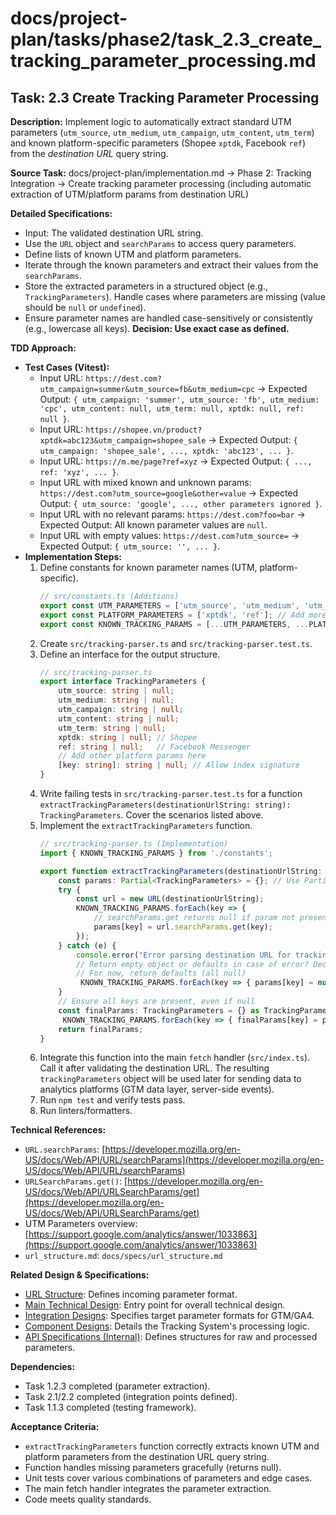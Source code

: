# docs/project-plan/tasks/phase2/task_2.3_create_tracking_parameter_processing.md

## Task: 2.3 Create Tracking Parameter Processing

**Description:**
Implement logic to automatically extract standard UTM parameters (`utm_source`, `utm_medium`, `utm_campaign`, `utm_content`, `utm_term`) and known platform-specific parameters (Shopee `xptdk`, Facebook `ref`) from the *destination URL* query string.

**Source Task:**
docs/project-plan/implementation.md -> Phase 2: Tracking Integration -> Create tracking parameter processing (including automatic extraction of UTM/platform params from destination URL)

**Detailed Specifications:**
- Input: The validated destination URL string.
- Use the `URL` object and `searchParams` to access query parameters.
- Define lists of known UTM and platform parameters.
- Iterate through the known parameters and extract their values from the `searchParams`.
- Store the extracted parameters in a structured object (e.g., `TrackingParameters`). Handle cases where parameters are missing (value should be `null` or `undefined`).
- Ensure parameter names are handled case-sensitively or consistently (e.g., lowercase all keys). **Decision: Use exact case as defined.**

**TDD Approach:**

*   **Test Cases (Vitest):**
    *   Input URL: `https://dest.com?utm_campaign=summer&utm_source=fb&utm_medium=cpc` -> Expected Output: `{ utm_campaign: 'summer', utm_source: 'fb', utm_medium: 'cpc', utm_content: null, utm_term: null, xptdk: null, ref: null }`.
    *   Input URL: `https://shopee.vn/product?xptdk=abc123&utm_campaign=shopee_sale` -> Expected Output: `{ utm_campaign: 'shopee_sale', ..., xptdk: 'abc123', ... }`.
    *   Input URL: `https://m.me/page?ref=xyz` -> Expected Output: `{ ..., ref: 'xyz', ... }`.
    *   Input URL with mixed known and unknown params: `https://dest.com?utm_source=google&other=value` -> Expected Output: `{ utm_source: 'google', ..., other parameters ignored }`.
    *   Input URL with no relevant params: `https://dest.com?foo=bar` -> Expected Output: All known parameter values are `null`.
    *   Input URL with empty values: `https://dest.com?utm_source=` -> Expected Output: `{ utm_source: '', ... }`.
*   **Implementation Steps:**
    1.  Define constants for known parameter names (UTM, platform-specific).
        ```typescript
        // src/constants.ts (Additions)
        export const UTM_PARAMETERS = ['utm_source', 'utm_medium', 'utm_campaign', 'utm_content', 'utm_term'];
        export const PLATFORM_PARAMETERS = ['xptdk', 'ref']; // Add more as identified
        export const KNOWN_TRACKING_PARAMS = [...UTM_PARAMETERS, ...PLATFORM_PARAMETERS];
        ```
    2.  Create `src/tracking-parser.ts` and `src/tracking-parser.test.ts`.
    3.  Define an interface for the output structure.
        ```typescript
        // src/tracking-parser.ts
        export interface TrackingParameters {
            utm_source: string | null;
            utm_medium: string | null;
            utm_campaign: string | null;
            utm_content: string | null;
            utm_term: string | null;
            xptdk: string | null; // Shopee
            ref: string | null;   // Facebook Messenger
            // Add other platform params here
            [key: string]: string | null; // Allow index signature
        }
        ```
    4.  Write failing tests in `src/tracking-parser.test.ts` for a function `extractTrackingParameters(destinationUrlString: string): TrackingParameters`. Cover the scenarios listed above.
    5.  Implement the `extractTrackingParameters` function.
        ```typescript
        // src/tracking-parser.ts (Implementation)
        import { KNOWN_TRACKING_PARAMS } from './constants';

        export function extractTrackingParameters(destinationUrlString: string): TrackingParameters {
            const params: Partial<TrackingParameters> = {}; // Use Partial initially
            try {
                const url = new URL(destinationUrlString);
                KNOWN_TRACKING_PARAMS.forEach(key => {
                    // searchParams.get returns null if param not present
                    params[key] = url.searchParams.get(key);
                });
            } catch (e) {
                console.error("Error parsing destination URL for tracking params:", e);
                // Return empty object or defaults in case of error? Decide handling.
                // For now, return defaults (all null)
                 KNOWN_TRACKING_PARAMS.forEach(key => { params[key] = null; });
            }
            // Ensure all keys are present, even if null
            const finalParams: TrackingParameters = {} as TrackingParameters;
             KNOWN_TRACKING_PARAMS.forEach(key => { finalParams[key] = params[key] ?? null; });
            return finalParams;
        }
        ```
    6.  Integrate this function into the main `fetch` handler (`src/index.ts`). Call it after validating the destination URL. The resulting `trackingParameters` object will be used later for sending data to analytics platforms (GTM data layer, server-side events).
    7.  Run `npm test` and verify tests pass.
    8.  Run linters/formatters.

**Technical References:**
- `URL.searchParams`: [https://developer.mozilla.org/en-US/docs/Web/API/URL/searchParams](https://developer.mozilla.org/en-US/docs/Web/API/URL/searchParams)
- `URLSearchParams.get()`: [https://developer.mozilla.org/en-US/docs/Web/API/URLSearchParams/get](https://developer.mozilla.org/en-US/docs/Web/API/URLSearchParams/get)
- UTM Parameters overview: [https://support.google.com/analytics/answer/1033863](https://support.google.com/analytics/answer/1033863)
- `url_structure.md`: `docs/specs/url_structure.md`

**Related Design & Specifications:**
- [URL Structure](../../../specs/url_structure.md): Defines incoming parameter format.
- [Main Technical Design](../../../technical-design/DESIGN.md): Entry point for overall technical design.
- [Integration Designs](../../../technical-design/integration_designs.md): Specifies target parameter formats for GTM/GA4.
- [Component Designs](../../../technical-design/component_designs.md): Details the Tracking System's processing logic.
- [API Specifications (Internal)](../../../technical-design/api_specifications.md): Defines structures for raw and processed parameters.

**Dependencies:**
- Task 1.2.3 completed (parameter extraction).
- Task 2.1/2.2 completed (integration points defined).
- Task 1.1.3 completed (testing framework).

**Acceptance Criteria:**
- `extractTrackingParameters` function correctly extracts known UTM and platform parameters from the destination URL query string.
- Function handles missing parameters gracefully (returns null).
- Unit tests cover various combinations of parameters and edge cases.
- The main fetch handler integrates the parameter extraction.
- Code meets quality standards. 